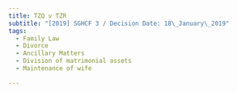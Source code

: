 ```yaml
---
title: TZQ v TZR
subtitle: "[2019] SGHCF 3 / Decision Date: 18\_January\_2019"
tags:
  - Family Law
  - Divorce
  - Ancillary Matters
  - Division of matrimonial assets
  - Maintenance of wife

---
```


